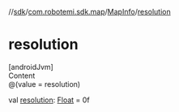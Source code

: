 //[sdk](../../../index.md)/[com.robotemi.sdk.map](../index.md)/[MapInfo](index.md)/[resolution](resolution.md)



# resolution  
[androidJvm]  
Content  
@(value = resolution)  
  
val [resolution](resolution.md): [Float](https://kotlinlang.org/api/latest/jvm/stdlib/kotlin/-float/index.html) = 0f  



